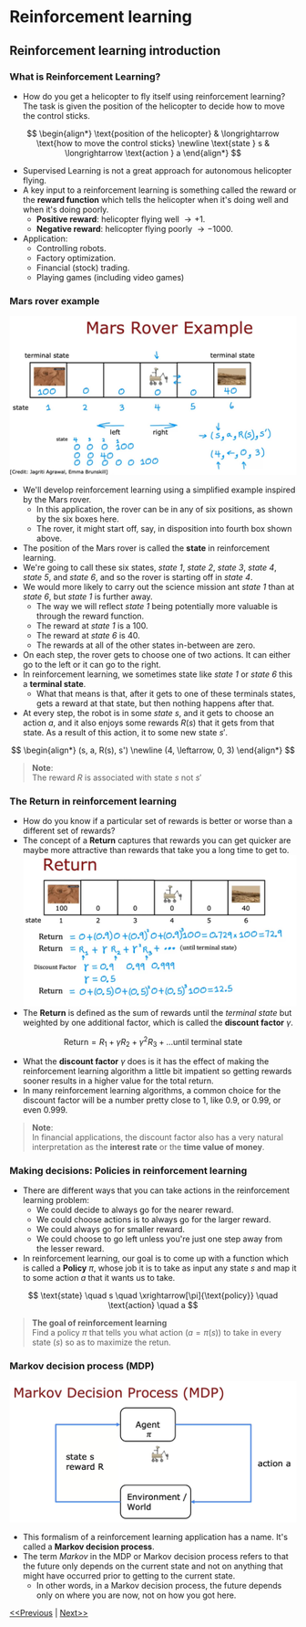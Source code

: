 # Reinforcement learning
## Reinforcement learning introduction
### What is Reinforcement Learning?
* How do you get a helicopter to fly itself using reinforcement learning? The task is given the position of the helicopter to decide how to move the control sticks.

$$
\begin{align*}
\text{position of the helicopter} & \longrightarrow \text{how to move the control sticks} \newline
\text{state } s & \longrightarrow \text{action } a
\end{align*}
$$

* Supervised Learning is not a great approach for autonomous helicopter flying.
* A key input to a reinforcement learning is something called the reward or the **reward function** which tells the helicopter when it's doing well and when it's doing poorly.
    * **Positive reward**: helicopter flying well $\longrightarrow +1$.
    * **Negative reward**: helicopter flying poorly $\longrightarrow -1000$.
* Application:
    * Controlling robots.
    * Factory optimization.
    * Financial (stock) trading.
    * Playing games (including video games)
### Mars rover example
![Mars rover example](./images/reinforcement-learning-01.jpg)
* We'll develop reinforcement learning using a simplified example inspired by the Mars rover.
    * In this application, the rover can be in any of six positions, as shown by the six boxes here.
    * The rover, it might start off, say, in disposition into fourth box shown above.
* The position of the Mars rover is called the **state** in reinforcement learning.
* We're going to call these six states, _state 1_, _state 2_, _state 3_, _state 4_, _state 5_, and _state 6_, and so the rover is starting off in _state 4_.
* We would more likely to carry out the science mission ant _state 1_ than at _state 6_, but _state 1_ is further away.
    * The way we will reflect _state 1_ being potentially more valuable is through the reward function. 
    * The reward at _state 1_ is a 100.
    * The reward at _state 6_ is 40.
    * The rewards at all of the other states in-between are zero.
* On each step, the rover gets to choose one of two actions. It can either go to the left or it can go to the right.
* In reinforcement learning, we sometimes state like _state 1_ or _state 6_ this a **terminal state**.
    * What that means is that, after it gets to one of these terminals states, gets a reward at that state, but then nothing happens after that.
* At every step, the robot is in some _state_ $s$, and it gets to choose an action $a$, and it also enjoys some rewards $R(s)$ that it gets from that state. As a result of this action, it to some new state $s'$.

$$
\begin{align*}
(s, a, R(s), s') \newline
(4, \leftarrow, 0, 3)
\end{align*}
$$

> **Note**:  
> The reward $R$ is associated with state $s$ not $s'$

### The Return in reinforcement learning
* How do you know if a particular set of rewards is better or worse than a different set of rewards?
* The concept of a **Return** captures that rewards you can get quicker are maybe more attractive than rewards that take you a long time to get to.
![Return in reinforcement learning](./images/reinforcement-learning-02.jpg)
* The **Return** is defined as the sum of rewards until the _terminal state_ but weighted by one additional factor, which is called the **discount factor** $\gamma$.

$$
\text{Return} = R_{1} + \gamma R_{2} + \gamma^{2} R_{3} + \dots \text{until terminal state}
$$

* What the **discount factor** $\gamma$ does is it has the effect of making the reinforcement learning algorithm a little bit impatient so getting rewards sooner results in a higher value for the total return.
* In many reinforcement learning algorithms, a common choice for the discount factor will be a number pretty close to 1, like 0.9, or 0.99, or even 0.999.

> **Note**:  
> In financial applications, the discount factor also has a very natural interpretation as the **interest rate** or the **time value of money**.

### Making decisions: Policies in reinforcement learning
* There are different ways that you can take actions in the reinforcement learning problem:
    * We could decide to always go for the nearer reward.
    * We could choose actions is to always go for the larger reward.
    * We could always go for smaller reward.
    * We could choose to go left unless you're just one step away from the lesser reward.
* In reinforcement learning, our goal is to come up with a function which is called a **Policy** $\pi$, whose job it is to take as input any state $s$ and map it to some action $a$ that it wants us to take.

$$
\text{state} \quad s \quad \xrightarrow[\pi]{\text{policy}} \quad \text{action} \quad a
$$

> **The goal of reinforcement learning**  
Find a policy $\pi$ that tells you what action $(a=\pi(s))$ to take in every state $(s)$ so as to maximize the retun.

### Markov decision process (MDP)
![Markov decision process](./images/reinforcement-learning-03.jpg)
* This formalism of a reinforcement learning application has a name. It's called a **Markov decision process**.
* The term _Markov_ in the MDP or Markov decision process refers to that the future only depends on the current state and not on anything that might have occurred prior to getting to the current state.
    * In other words, in a Markov decision process, the future depends only on where you are now, not on how you got here.

[<<Previous](../week-02/README.md) | [Next>>](../README.md)